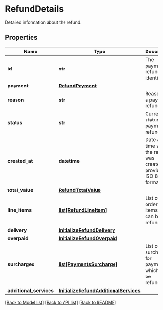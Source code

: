 # RefundDetails

Detailed information about the refund.
## Properties
Name | Type | Description | Notes
------------ | ------------- | ------------- | -------------
**id** | **str** | The payment refund identifier. | 
**payment** | [**RefundPayment**](RefundPayment.md) |  | [optional] 
**reason** | **str** | Reason for a payment refund. | 
**status** | **str** | Current status of payment refund. | 
**created_at** | **datetime** | Date and time when the refund was created provided in ISO 8601 format. | 
**total_value** | [**RefundTotalValue**](RefundTotalValue.md) |  | 
**line_items** | [**list[RefundLineItem]**](RefundLineItem.md) | List of order&#39;s line items which can be refunded. | [optional] 
**delivery** | [**InitializeRefundDelivery**](InitializeRefundDelivery.md) |  | [optional] 
**overpaid** | [**InitializeRefundOverpaid**](InitializeRefundOverpaid.md) |  | [optional] 
**surcharges** | [**list[PaymentsSurcharge]**](PaymentsSurcharge.md) | List of surcharges for payment which can be refunded. | [optional] 
**additional_services** | [**InitializeRefundAdditionalServices**](InitializeRefundAdditionalServices.md) |  | [optional] 

[[Back to Model list]](../README.md#documentation-for-models) [[Back to API list]](../README.md#documentation-for-api-endpoints) [[Back to README]](../README.md)


